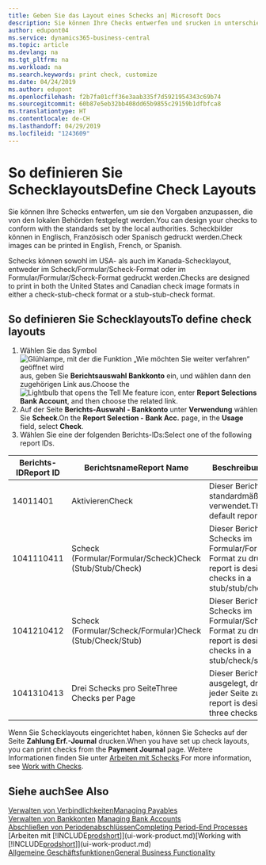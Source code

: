 ```yaml
---
title: Geben Sie das Layout eines Schecks an| Microsoft Docs
description: Sie können Ihre Checks entwerfen und srucken in unterschiedliche Formaten, um Standardwerten zu entsprechen.
author: edupont04
ms.service: dynamics365-business-central
ms.topic: article
ms.devlang: na
ms.tgt_pltfrm: na
ms.workload: na
ms.search.keywords: print check, customize
ms.date: 04/24/2019
ms.author: edupont
ms.openlocfilehash: f2b7fa01cff36e3aab335f7d5921954343c69b74
ms.sourcegitcommit: 60b87e5eb32bb408dd65b9855c29159b1dfbfca8
ms.translationtype: HT
ms.contentlocale: de-CH
ms.lasthandoff: 04/29/2019
ms.locfileid: "1243609"
---
```

# <a name="define-check-layouts"></a><span data-ttu-id="13e44-103">So definieren Sie Schecklayouts</span><span class="sxs-lookup"><span data-stu-id="13e44-103">Define Check Layouts</span></span>
<span data-ttu-id="13e44-104">Sie können Ihre Schecks entwerfen, um sie den Vorgaben anzupassen, die von den lokalen Behörden festgelegt werden.</span><span class="sxs-lookup"><span data-stu-id="13e44-104">You can design your checks to conform with the standards set by the local authorities.</span></span> <span data-ttu-id="13e44-105">Scheckbilder können in Englisch, Französisch oder Spanisch gedruckt werden.</span><span class="sxs-lookup"><span data-stu-id="13e44-105">Check images can be printed in English, French, or Spanish.</span></span>

<span data-ttu-id="13e44-106">Schecks können sowohl im USA- als auch im Kanada-Schecklayout, entweder im Scheck/Formular/Scheck-Format oder im Formular/Formular/Scheck-Format gedruckt werden.</span><span class="sxs-lookup"><span data-stu-id="13e44-106">Checks are designed to print in both the United States and Canadian check image formats in either a check-stub-check format or a stub-stub-check format.</span></span>

## <a name="to-define-check-layouts"></a><span data-ttu-id="13e44-107">So definieren Sie Schecklayouts</span><span class="sxs-lookup"><span data-stu-id="13e44-107">To define check layouts</span></span>
1. <span data-ttu-id="13e44-108">Wählen Sie das Symbol ![Glühlampe, mit der die Funktion „Wie möchten Sie weiter verfahren“ geöffnet wird](media/ui-search/search_small.png "Wie möchten Sie weiter verfahren?") aus, geben Sie **Berichtsauswahl Bankkonto** ein, und wählen dann den zugehörigen Link aus.</span><span class="sxs-lookup"><span data-stu-id="13e44-108">Choose the ![Lightbulb that opens the Tell Me feature](media/ui-search/search_small.png "Tell me what you want to do") icon, enter **Report Selections Bank Account**, and then choose the related link.</span></span>
2. <span data-ttu-id="13e44-109">Auf der Seite **Berichts-Auswahl - Bankkonto** unter **Verwendung** wählen Sie **Scheck**.</span><span class="sxs-lookup"><span data-stu-id="13e44-109">On the **Report Selection - Bank Acc.** page, in the **Usage** field, select **Check**.</span></span>
3. <span data-ttu-id="13e44-110">Wählen Sie eine der folgenden Berichts-IDs:</span><span class="sxs-lookup"><span data-stu-id="13e44-110">Select one of the following report IDs.</span></span>

  | <span data-ttu-id="13e44-111">Berichts-ID</span><span class="sxs-lookup"><span data-stu-id="13e44-111">Report ID</span></span> | <span data-ttu-id="13e44-112">Berichtsname</span><span class="sxs-lookup"><span data-stu-id="13e44-112">Report Name</span></span> | <span data-ttu-id="13e44-113">Beschreibung</span><span class="sxs-lookup"><span data-stu-id="13e44-113">Description</span></span> |
  | --- | --- | --- |
  | <span data-ttu-id="13e44-114">1401</span><span class="sxs-lookup"><span data-stu-id="13e44-114">1401</span></span> |<span data-ttu-id="13e44-115">Aktivieren</span><span class="sxs-lookup"><span data-stu-id="13e44-115">Check</span></span> |<span data-ttu-id="13e44-116">Dieser Bericht wird standardmäßig verwendet.</span><span class="sxs-lookup"><span data-stu-id="13e44-116">This is the default report.</span></span> |
  | <span data-ttu-id="13e44-117">10411</span><span class="sxs-lookup"><span data-stu-id="13e44-117">10411</span></span> |<span data-ttu-id="13e44-118">Scheck (Formular/Formular/Scheck)</span><span class="sxs-lookup"><span data-stu-id="13e44-118">Check (Stub/Stub/Check)</span></span> |<span data-ttu-id="13e44-119">Dieser Bericht dient dazu, Schecks im Formular/Formular/Scheck-Format zu drucken.</span><span class="sxs-lookup"><span data-stu-id="13e44-119">This report is designed to print checks in a stub/stub/check format.</span></span> |
  | <span data-ttu-id="13e44-120">10412</span><span class="sxs-lookup"><span data-stu-id="13e44-120">10412</span></span> |<span data-ttu-id="13e44-121">Scheck (Formular/Scheck/Formular)</span><span class="sxs-lookup"><span data-stu-id="13e44-121">Check (Stub/Check/Stub)</span></span> |<span data-ttu-id="13e44-122">Dieser Bericht dient dazu, Schecks im Formular/Scheck/Formular-Format zu drucken.</span><span class="sxs-lookup"><span data-stu-id="13e44-122">This report is designed to print checks in a stub/check/stub format.</span></span> |
  | <span data-ttu-id="13e44-123">10413</span><span class="sxs-lookup"><span data-stu-id="13e44-123">10413</span></span> |<span data-ttu-id="13e44-124">Drei Schecks pro Seite</span><span class="sxs-lookup"><span data-stu-id="13e44-124">Three Checks per Page</span></span> |<span data-ttu-id="13e44-125">Dieser Bericht ist dafür ausgelegt, drei Schecks auf jeder Seite zu drucken.</span><span class="sxs-lookup"><span data-stu-id="13e44-125">This report is designed to print three checks on each page.</span></span> |

<span data-ttu-id="13e44-126">Wenn Sie Schecklayouts eingerichtet haben, können Sie Schecks auf der Seite **Zahlung Erf.-Journal** drucken.</span><span class="sxs-lookup"><span data-stu-id="13e44-126">When you have set up check layouts, you can print checks from the **Payment Journal** page.</span></span> <span data-ttu-id="13e44-127">Weitere Informationen finden Sie unter [Arbeiten mit Schecks](payables-how-work-checks.md).</span><span class="sxs-lookup"><span data-stu-id="13e44-127">For more information, see [Work with Checks](payables-how-work-checks.md).</span></span>

## <a name="see-also"></a><span data-ttu-id="13e44-128">Siehe auch</span><span class="sxs-lookup"><span data-stu-id="13e44-128">See Also</span></span>
[<span data-ttu-id="13e44-129">Verwalten von Verbindlichkeiten</span><span class="sxs-lookup"><span data-stu-id="13e44-129">Managing Payables</span></span>](payables-manage-payables.md)  
<span data-ttu-id="13e44-130">[Verwalten von Bankkonten](bank-manage-bank-accounts.md) </span><span class="sxs-lookup"><span data-stu-id="13e44-130">[Managing Bank Accounts](bank-manage-bank-accounts.md) </span></span>  
[<span data-ttu-id="13e44-131">Abschließen von Periodenabschlüssen</span><span class="sxs-lookup"><span data-stu-id="13e44-131">Completing Period-End Processes</span></span>](year-how-complete-period-end-processes.md)  
<span data-ttu-id="13e44-132">[Arbeiten mit [!INCLUDE[prodshort](includes/prodshort.md)]](ui-work-product.md)</span><span class="sxs-lookup"><span data-stu-id="13e44-132">[Working with [!INCLUDE[prodshort](includes/prodshort.md)]](ui-work-product.md)</span></span>  
[<span data-ttu-id="13e44-133">Allgemeine Geschäftsfunktionen</span><span class="sxs-lookup"><span data-stu-id="13e44-133">General Business Functionality</span></span>](ui-across-business-areas.md)
